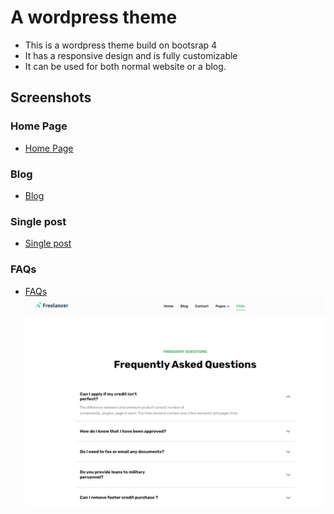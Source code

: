 # A wordpress theme
- This is a wordpress theme build on bootsrap 4
- It has a responsive design and is fully customizable
- It can be used for both normal website or a blog.

## Screenshots
### Home Page
- [Home Page](https://github.com/samwelkelvin/wordpress-theme-wallet/blob/main/screenshots/home.png?raw=true)
### Blog
- [Blog](https://github.com/samwelkelvin/wordpress-theme-wallet/blob/main/screenshots/blog.png?raw=true)
### Single post
- [Single post](https://github.com/samwelkelvin/wordpress-theme-wallet/blob/main/screenshots/single-blog.png?raw=true)
### FAQs
- [FAQs](https://github.com/samwelkelvin/wordpress-theme-wallet/blob/main/screenshots/faqs.png?raw=true)
![FAQs](https://github.com/samwelkelvin/wordpress-theme-wallet/blob/main/screenshots/faqs.png?raw=true)
